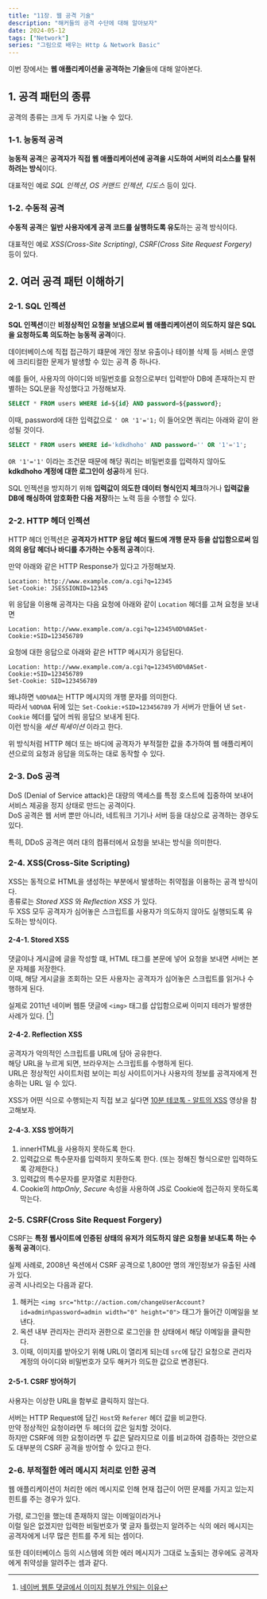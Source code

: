 ```yaml
---
title: "11장. 웹 공격 기술"
description: "해커들의 공격 수단에 대해 알아보자"
date: 2024-05-12
tags: ["Network"]
series: "그림으로 배우는 Http & Network Basic"
---
```


이번 장에서는 **웹 애플리케이션을 공격하는 기술**들에 대해 알아본다.

## 1. 공격 패턴의 종류

공격의 종류는 크게 두 가지로 나눌 수 있다.

### 1-1. 능동적 공격

**능동적 공격**은 **공격자가 직접 웹 애플리케이션에 공격을 시도하여 서버의 리소스를 탈취하려는 방식**이다.

대표적인 예로 _SQL 인젝션_, _OS 커맨드 인젝션_, _디도스_ 등이 있다.

### 1-2. 수동적 공격

**수동적 공격**은 **일반 사용자에게 공격 코드를 실행하도록 유도**하는 공격 방식이다.

대표적인 예로 _XSS(Cross-Site Scripting)_, _CSRF(Cross Site Request Forgery)_ 등이 있다.

## 2. 여러 공격 패턴 이해하기

### 2-1. SQL 인젝션

**SQL 인젝션**이란 **비정상적인 요청을 보냄으로써 웹 애플리케이션이 의도하지 않은 SQL을 요청하도록 의도하는 능동적 공격**이다.

데이터베이스에 직접 접근하기 떄문에 개인 정보 유출이나 테이블 삭제 등 서비스 운영에 크리티컬한 문제가 발생할 수 있는 공격 중 하나다.

예를 들어, 사용자의 아이디와 비밀번호를 요청으로부터 입력받아 DB에 존재하는지 판별하는 SQL문을 작성했다고 가정해보자.<br>
```sql
SELECT * FROM users WHERE id=${id} AND password=${password};
```
이때, password에 대한 입력값으로 `' OR '1'='1;` 이 들어오면 쿼리는 아래와 같이 완성될 것이다.
```sql
SELECT * FROM users WHERE id='kdkdhoho' AND password='' OR '1'='1';
```
`OR '1'='1'` 이라는 조건문 때문에 해당 쿼리는 비밀번호를 입력하지 않아도 **kdkdhoho 계정에 대한 로그인이 성공**하게 된다.

SQL 인젝션을 방지하기 위해 **입력값이 의도한 데이터 형식인지 체크**하거나 **입력값을 DB에 해싱하여 암호화한 다음 저장**하는 노력 등을 수행할 수 있다.

### 2-2. HTTP 헤더 인젝션

HTTP 헤더 인젝션은 **공격자가 HTTP 응답 헤더 필드에 개행 문자 등을 삽입함으로써 임의의 응답 헤더나 바디를 추가하는 수동적 공격**이다.

만약 아래와 같은 HTTP Response가 있다고 가정해보자.
```http request
Location: http://www.example.com/a.cgi?q=12345
Set-Cookie: JSESSIONID=12345
```

위 응답을 이용해 공격자는 다음 요청에 아래와 같이 `Location` 헤더를 고쳐 요청을 보내면
```http request
Location: http://www.example.com/a.cgi?q=12345%0D%0ASet-Cookie:+SID=123456789
```

요청에 대한 응답으로 아래와 같은 HTTP 메시지가 응답된다.
```http request
Location: http://www.example.com/a.cgi?q=12345%0D%0ASet-Cookie:+SID=123456789
Set-Cookie: SID=123456789
```

왜냐하면 `%0D%0A`는 HTTP 메시지의 개행 문자를 의미한다.<br>
따라서 `%0D%0A` 뒤에 있는 `Set-Cookie:+SID=123456789` 가 서버가 만들어 낸 `Set-Cookie` 헤더를 덮어 씌워 응답으 보내게 된다.<br>
이런 방식을 _세션 픽세이션_ 이라고 한다.

위 방식처럼 HTTP 헤더 또는 바디에 공격자가 부적절한 값을 추가하여 웹 애플리케이션으로의 요청과 응답을 의도하는 대로 동작할 수 있다.

### 2-3. DoS 공격

DoS (Denial of Service attack)은 대량의 액세스를 특정 호스트에 집중하여 보내어 서비스 제공을 정지 상태로 만드는 공격이다.<br>
DoS 공격은 웹 서버 뿐만 아니라, 네트워크 기기나 서버 등을 대상으로 공격하는 경우도 있다.

특히, DDoS 공격은 여러 대의 컴퓨터에서 요청을 보내는 방식을 의미한다.

### 2-4. XSS(Cross-Site Scripting)

XSS는 동적으로 HTML을 생성하는 부분에서 발생하는 취약점을 이용하는 공격 방식이다.<br>
종류로는 _Stored XSS_ 와 _Reflection XSS_ 가 있다.<br>
두 XSS 모두 공격자가 심어놓은 스크립트를 사용자가 의도하지 않아도 실행되도록 유도하는 방식이다.

#### 2-4-1. Stored XSS

댓글이나 게시글에 글을 작성할 떄, HTML 태그를 본문에 넣어 요청을 보내면 서버는 본문 자체를 저장한다.<br>
이때, 해당 게시글을 조회하는 모든 사용자는 공격자가 심어놓은 스크립트를 읽거나 수행하게 된다. 

실제로 2011년 네이버 웹툰 댓글에 `<img>` 태그를 삽입함으로써 이미지 테러가 발생한 사례가 있다. [[^1]]
[^1]: [네이버 웹툰 댓글에서 이미지 첨부가 안되는 이유](https://www.dogdrip.net/554409611)

#### 2-4-2. Reflection XSS

공격자가 악의적인 스크립트를 URL에 담아 공유한다.<br>
해당 URL을 누르게 되면, 브라우저는 스크립트를 수행하게 된다.<br>
URL은 정상적인 사이트처럼 보이는 피싱 사이트이거나 사용자의 정보를 공격자에게 전송하는 URL 일 수 있다.

XSS가 어떤 식으로 수행되는지 직접 보고 싶다면 [10분 테코톡 - 알트의 XSS](https://youtu.be/bSGqBoZd8WM?feature=shared) 영상을 참고해보자.<br>

#### 2-4-3. XSS 방어하기

1. innerHTML을 사용하지 못하도록 한다.
2. 입력값으로 특수문자를 입력하지 못하도록 한다. (또는 정해진 형식으로만 입력하도록 강제한다.)
3. 입력값의 특수문자를 문자열로 치환한다.
4. Cookie의 _httpOnly_, _Secure_ 속성을 사용하여 JS로 Cookie에 접근하지 못하도록 막는다.

### 2-5. CSRF(Cross Site Request Forgery)

CSRF는 **특정 웹사이트에 인증된 상태의 유저가 의도하지 않은 요청을 보내도록 하는 수동적 공격**이다.

실제 사례로, 2008년 옥션에서 CSRF 공격으로 1,800만 명의 개인정보가 유출된 사례가 있다.<br>
공격 시나리오는 다음과 같다.

1. 해커는 `<img src="http://action.com/changeUserAccount?id=admin%password=admin width="0" height="0">` 태그가 들어간 이메일을 보낸다.
2. 옥션 내부 관리자는 관리자 권한으로 로그인을 한 상태에서 해당 이메일을 클릭한다.
3. 이때, 이미지를 받아오기 위해 URL이 열리게 되는데 `src`에 담긴 요청으로 관리자 계정의 아이디와 비밀번호가 모두 해커가 의도한 값으로 변경된다.

#### 2-5-1. CSRF 방어하기

사용자는 이상한 URL을 함부로 클릭하지 않는다.

서버는 HTTP Request에 담긴 `Host`와 `Referer` 헤더 값을 비교한다.<br>
만약 정상적인 요청이라면 두 헤더의 값은 일치할 것이다.<br>
하지만 CSRF에 의한 요청이라면 두 값은 달라지므로 이를 비교하여 검증하는 것만으로도 대부분의 CSRF 공격을 방어할 수 있다고 한다.

### 2-6. 부적절한 에러 메시지 처리로 인한 공격

웹 애플리케이션이 처리한 에러 메시지로 인해 현재 접근이 어떤 문제를 가지고 있는지 힌트를 주는 경우가 있다.

가령, 로그인을 했는데 존재하지 않는 이메일이라거나<br>
이럴 일은 없겠지만 입력한 비밀번호가 몇 글자 틀렸는지 알려주는 식의 에러 메시지는 공격자에게 너무 많은 힌트를 주게 되는 셈이다.

또한 데이터베이스 등의 시스템에 의한 에러 메시지가 그대로 노출되는 경우에도 공격자에게 취약성을 알려주는 셈과 같다.